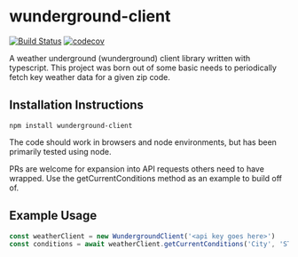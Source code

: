 # wunderground-client

[![Build Status](https://travis-ci.org/mhagrelius/wunderground-client.svg?branch=master)](https://travis-ci.org/mhagrelius/wunderground-client)
[![codecov](https://codecov.io/gh/mhagrelius/wunderground-client/branch/master/graph/badge.svg)](https://codecov.io/gh/mhagrelius/wunderground-client)

A weather underground (wunderground) client library written with typescript. This project was born out of some basic needs to periodically fetch key weather data for a given zip code.

## Installation Instructions

```
npm install wunderground-client
```

The code should work in browsers and node environments, but has been primarily tested using node.

PRs are welcome for expansion into API requests others need to have wrapped. Use the getCurrentConditions method as an example to build off of.

## Example Usage

```javascript
const weatherClient = new WundergroundClient('<api key goes here>')
const conditions = await weatherClient.getCurrentConditions('City', 'ST')
```
